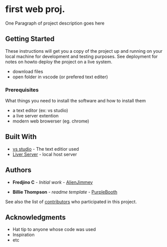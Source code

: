 # first web proj.

One Paragraph of project description goes here

## Getting Started

These instructions will get you a copy of the project up and running on your local machine for development and testing purposes. See deployment for notes on howto deploy the project on a live system.
* download files
* open folder in vscode (or prefered text editer)

### Prerequisites

What things you need to install the software and how to install them
* a text editor (ex: vs studio)
* a live server extention
* modern web browerser (eg. chrome)


## Built With

* [vs studio](https://code.visualstudio.com/) - The text editior used
* [Liver Server](https://marketplace.visualstudio.com/items?itemName=ritwickdey.LiveServer) - local host server

## Authors
* **Fredjino C** - *Initial work* - [AlienJimmey](https://github.com/AlienJimmey)

* **Billie Thompson** - *readme template* - [PurpleBooth](https://github.com/PurpleBooth)

See also the list of [contributors](https://github.com/your/project/contributors) who participated in this project.

## Acknowledgments

* Hat tip to anyone whose code was used
* Inspiration
* etc
